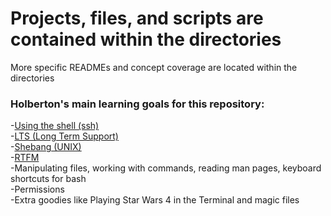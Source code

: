 # Projects, files, and scripts are contained within the directories  

More specific READMEs and concept coverage are located within the directories  

### Holberton's main learning goals for this repository:  

-[Using the shell (ssh)](http://linuxcommand.org/lc3_learning_the_shell.php)  
-[LTS (Long Term Support)](https://wiki.ubuntu.com/LTS)  
-[Shebang (UNIX)](https://en.wikipedia.org/wiki/Shebang_%28Unix%29)  
-[RTFM](https://en.wikipedia.org/wiki/RTFM)  
-Manipulating files, working with commands, reading man pages, keyboard shortcuts for bash  
-Permissions  
-Extra goodies like Playing Star Wars 4 in the Terminal and magic files

